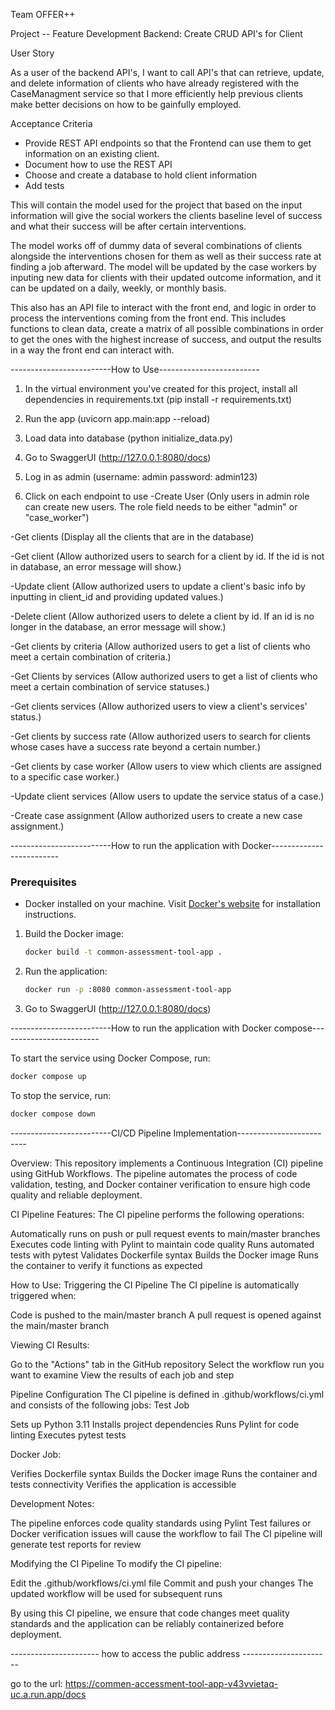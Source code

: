 Team OFFER++

Project -- Feature Development Backend: Create CRUD API's for Client

User Story

As a user of the backend API's, I want to call API's that can retrieve, update, and delete information of clients who have already registered with the CaseManagment service so that I more efficiently help previous clients make better decisions on how to be gainfully employed.

Acceptance Criteria
- Provide REST API endpoints so that the Frontend can use them to get information on an existing client.
- Document how to use the REST API
- Choose and create a database to hold client information
- Add tests


This will contain the model used for the project that based on the input information will give the social workers the clients baseline level of success and what their success will be after certain interventions.

The model works off of dummy data of several combinations of clients alongside the interventions chosen for them as well as their success rate at finding a job afterward. The model will be updated by the case workers by inputing new data for clients with their updated outcome information, and it can be updated on a daily, weekly, or monthly basis.

This also has an API file to interact with the front end, and logic in order to process the interventions coming from the front end. This includes functions to clean data, create a matrix of all possible combinations in order to get the ones with the highest increase of success, and output the results in a way the front end can interact with.

-------------------------How to Use-------------------------
1. In the virtual environment you've created for this project, install all dependencies in requirements.txt (pip install -r requirements.txt)

2. Run the app (uvicorn app.main:app --reload)

3. Load data into database (python initialize_data.py)

4. Go to SwaggerUI (http://127.0.0.1:8080/docs)

4. Log in as admin (username: admin password: admin123)

5. Click on each endpoint to use
-Create User (Only users in admin role can create new users. The role field needs to be either "admin" or "case_worker")

-Get clients (Display all the clients that are in the database)

-Get client (Allow authorized users to search for a client by id. If the id is not in database, an error message will show.)

-Update client (Allow authorized users to update a client's basic info by inputting in client_id and providing updated values.)

-Delete client (Allow authorized users to delete a client by id. If an id is no longer in the database, an error message will show.)

-Get clients by criteria (Allow authorized users to get a list of clients who meet a certain combination of criteria.)

-Get Clients by services (Allow authorized users to get a list of clients who meet a certain combination of service statuses.)

-Get clients services (Allow authorized users to view a client's services' status.)

-Get clients by success rate (Allow authorized users to search for clients whose cases have a success rate beyond a certain number.)

-Get clients by case worker (Allow users to view which clients are assigned to a specific case worker.)

-Update client services (Allow users to update the service status of a case.)

-Create case assignment (Allow authorized users to create a new case assignment.)

-------------------------How to run the application with Docker-------------------------

### Prerequisites
- Docker installed on your machine. Visit [Docker's website](https://www.docker.com/get-started) for installation instructions.

1. Build the Docker image:
   ```bash
   docker build -t common-assessment-tool-app .
   ```

2. Run the application:
    ```bash
    docker run -p :8080 common-assessment-tool-app
    ```
    
3. Go to SwaggerUI (http://127.0.0.1:8080/docs)

-------------------------How to run the application with Docker compose-------------------------

To start the service using Docker Compose, run:
```bash
docker compose up
```

To stop the service, run:
```bash
docker compose down
```

-------------------------CI/CD Pipeline Implementation-------------------------

Overview:
This repository implements a Continuous Integration (CI) pipeline using GitHub Workflows. The pipeline automates the process of code validation, testing, and Docker container verification to ensure high code quality and reliable deployment.

CI Pipeline Features:
The CI pipeline performs the following operations:

Automatically runs on push or pull request events to main/master branches
Executes code linting with Pylint to maintain code quality
Runs automated tests with pytest
Validates Dockerfile syntax
Builds the Docker image
Runs the container to verify it functions as expected

How to Use:
Triggering the CI Pipeline
The CI pipeline is automatically triggered when:

Code is pushed to the main/master branch
A pull request is opened against the main/master branch

Viewing CI Results:

Go to the "Actions" tab in the GitHub repository
Select the workflow run you want to examine
View the results of each job and step

Pipeline Configuration
The CI pipeline is defined in .github/workflows/ci.yml and consists of the following jobs:
Test Job

Sets up Python 3.11
Installs project dependencies
Runs Pylint for code linting
Executes pytest tests

Docker Job:

Verifies Dockerfile syntax
Builds the Docker image
Runs the container and tests connectivity
Verifies the application is accessible

Development Notes:

The pipeline enforces code quality standards using Pylint
Test failures or Docker verification issues will cause the workflow to fail
The CI pipeline will generate test reports for review

Modifying the CI Pipeline
To modify the CI pipeline:

Edit the .github/workflows/ci.yml file
Commit and push your changes
The updated workflow will be used for subsequent runs

By using this CI pipeline, we ensure that code changes meet quality standards and the application can be reliably containerized before deployment.

---------------------- how to access the public address ----------------------

go to the url: https://commen-accessment-tool-app-v43vvietaq-uc.a.run.app/docs